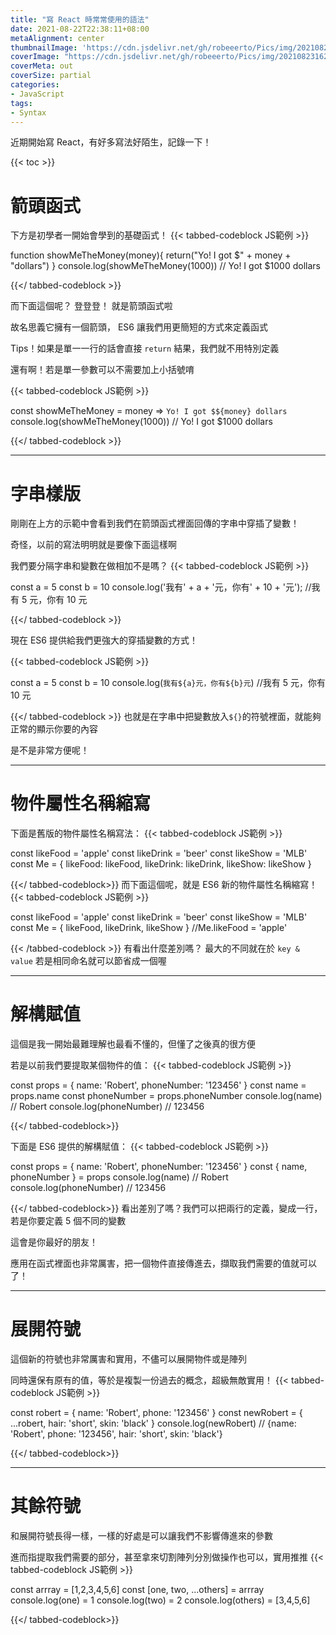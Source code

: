```yaml
---
title: "寫 React 時常常使用的語法"
date: 2021-08-22T22:38:11+08:00
metaAlignment: center
thumbnailImage: 'https://cdn.jsdelivr.net/gh/robeeerto/Pics/img/202108231629312.jpg'
coverImage: "https://cdn.jsdelivr.net/gh/robeeerto/Pics/img/202108231629312.jpg" 
coverMeta: out
coverSize: partial
categories:
- JavaScript
tags:
- Syntax
---
```


近期開始寫 React，有好多寫法好陌生，記錄一下！
<!--more-->

{{< toc >}}


# 箭頭函式

下方是初學者一開始會學到的基礎函式！
{{< tabbed-codeblock JS範例 >}}
<!-- tab js -->
function showMeTheMoney(money){
  return("Yo! I got $" + money + "dollars")
}
console.log(showMeTheMoney(1000))
// Yo! I got $1000 dollars
<!-- endtab -->
{{</ tabbed-codeblock >}}

而下面這個呢？ 登登登！ 就是箭頭函式啦

故名思義它擁有一個箭頭， ES6 讓我們用更簡短的方式來定義函式

Tips！如果是單一一行的話會直接 `return` 結果，我們就不用特別定義

還有啊！若是單一參數可以不需要加上小括號唷

{{< tabbed-codeblock JS範例 >}}
<!-- tab js -->
const showMeTheMoney = money => `Yo! I got $${money} dollars`
console.log(showMeTheMoney(1000))
//  Yo! I got $1000 dollars
<!-- endtab -->
{{</ tabbed-codeblock >}}

---
# 字串樣版
剛剛在上方的示範中會看到我們在箭頭函式裡面回傳的字串中穿插了變數！

奇怪，以前的寫法明明就是要像下面這樣啊

我們要分隔字串和變數在做相加不是嗎？
{{< tabbed-codeblock JS範例 >}}
<!-- tab js -->
const a = 5
const b = 10
console.log('我有' + a + '元，你有' + 10 + '元');
//我有 5 元，你有 10 元
<!-- endtab -->
{{</ tabbed-codeblock >}}

現在 ES6 提供給我們更強大的穿插變數的方式！

{{< tabbed-codeblock JS範例 >}}
<!-- tab js -->
const a = 5
const b = 10
console.log(`我有${a}元，你有${b}元`)
//我有 5 元，你有 10 元
<!-- endtab -->
{{</ tabbed-codeblock >}}
也就是在字串中把變數放入`${}`的符號裡面，就能夠正常的顯示你要的內容

是不是非常方便呢！

---
# 物件屬性名稱縮寫

下面是舊版的物件屬性名稱寫法：
{{< tabbed-codeblock JS範例 >}}
<!-- tab js -->
const likeFood = 'apple'
const likeDrink = 'beer'
const likeShow = 'MLB'
const Me = {
  likeFood: likeFood,
  likeDrink: likeDrink,
  likeShow: likeShow
}
<!-- endtab -->
{{</ tabbed-codeblock>}}
而下面這個呢，就是 ES6 新的物件屬性名稱縮寫！
{{< tabbed-codeblock JS範例 >}}
<!-- tab js -->
const likeFood = 'apple'
const likeDrink = 'beer'
const likeShow = 'MLB'
const Me = {
  likeFood,
  likeDrink,
  likeShow
}
//Me.likeFood = 'apple'
<!-- endtab -->
{{< /tabbed-codeblock >}}
有看出什麼差別嗎？ 最大的不同就在於 `key & value` 若是相同命名就可以節省成一個喔

---
# 解構賦值
這個是我一開始最難理解也最看不懂的，但懂了之後真的很方便

若是以前我們要提取某個物件的值：
{{< tabbed-codeblock JS範例 >}}
<!-- tab js -->
const props = {
  name: 'Robert',
  phoneNumber: '123456'
}
const name = props.name
const phoneNumber = props.phoneNumber
console.log(name) // Robert
console.log(phoneNumber) // 123456
<!-- endtab -->
{{</ tabbed-codeblock>}}

下面是 ES6 提供的解構賦值：
{{< tabbed-codeblock JS範例 >}}
<!-- tab js-->
const props = {
  name: 'Robert',
  phoneNumber: '123456'
}
const { name, phoneNumber } = props
console.log(name) // Robert
console.log(phoneNumber) // 123456
<!-- endtab -->
{{</ tabbed-codeblock>}}
看出差別了嗎？我們可以把兩行的定義，變成一行，若是你要定義 5 個不同的變數

這會是你最好的朋友！

應用在函式裡面也非常厲害，把一個物件直接傳進去，擷取我們需要的值就可以了！

---
# 展開符號

這個新的符號也非常厲害和實用，不儘可以展開物件或是陣列

同時還保有原有的值，等於是複製一份過去的概念，超級無敵實用！
{{< tabbed-codeblock JS範例 >}}
<!-- tab js -->
const robert = {
  name: 'Robert',
	phone: '123456'
}
const newRobert = {
  ...robert,
  hair: 'short',
  skin: 'black'
}
console.log(newRobert)
// {name: 'Robert', phone: '123456', hair: 'short', skin: 'black'}
<!-- endtab -->
{{</ tabbed-codeblock>}}

---
# 其餘符號

和展開符號長得一樣，一樣的好處是可以讓我們不影響傳進來的參數

進而指提取我們需要的部分，甚至拿來切割陣列分別做操作也可以，實用推推
{{< tabbed-codeblock JS範例 >}}
<!-- tab js -->
const arrray = [1,2,3,4,5,6]
const [one, two, ...others] = arrray
console.log(one) = 1
console.log(two) = 2
console.log(others) = [3,4,5,6]
<!-- endtab -->
{{</ tabbed-codeblock>}}



